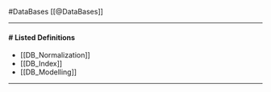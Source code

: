 #DataBases 
[[@DataBases]]

---
#### # Listed Definitions
- [[DB_Normalization]]
- [[DB_Index]]
- [[DB_Modelling]]
---
